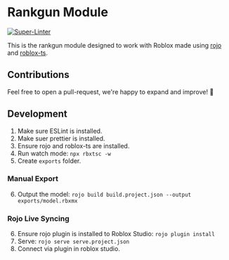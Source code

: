 # Rankgun Module

[![Super-Linter](https://github.com/Noah-Haf/RankGunRobloxModule/actions/workflows/eslint.yml/badge.svg)](https://github.com/marketplace/actions/super-linter)

This is the rankgun module designed to work with Roblox made using [rojo](https://rojo.space/) and [roblox-ts](https://roblox-ts.com/docs/quick-start).

## Contributions

Feel free to open a pull-request, we're happy to expand and improve! 💖


## Development

1. Make sure ESLint is installed.
2. Make suer prettier is installed.
3. Ensure rojo and roblox-ts are installed.
4. Run watch mode: ``npx rbxtsc -w``
5. Create ``exports`` folder.

### Manual Export

6. Output the model: ``rojo build build.project.json --output exports/model.rbxmx``

### Rojo Live Syncing

6. Ensure rojo plugin is installed to Roblox Studio:  ``rojo plugin install``
7. Serve: ``rojo serve serve.project.json``
8. Connect via plugin in roblox studio.